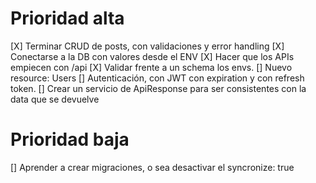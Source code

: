 # Prioridad alta

[X] Terminar CRUD de posts, con validaciones y error handling
[X] Conectarse a la DB con valores desde el ENV
[X] Hacer que los APIs empiecen con /api
[X] Validar frente a un schema los envs.
[] Nuevo resource: Users
[] Autenticación, con JWT con expiration y con refresh token.
[] Crear un servicio de ApiResponse para ser consistentes con la data que se devuelve

# Prioridad baja

[] Aprender a crear migraciones, o sea desactivar el syncronize: true
